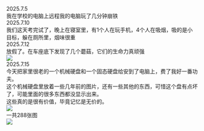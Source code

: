 2025.7.5   
我在学校的电脑上远程我的电脑玩了几分钟崩铁   
2025.7.10   
我们这天考完试了，晚上在寝室里，有1个人在玩手机，4个人在吸烟，吸的是小目标，躲在厕所里，烟味很重  
2025.7.12  
放假了。在车座底下发现了几个蘑菇，它们的生命力真顽强  
![](https://i2.hdslb.com/bfs/new_dyn/006493db1dea5e45e3de0bd638e90b113493145058740516.jpg@480w_214h_1s.avif)  
2025.7.15  
今天把家里很老的一个机械硬盘和一个固态硬盘给安到了电脑上，费了我好一番功夫。  
这个机械硬盘里放着一些几年前的图片，还有一些其他的东西，可惜这个盘有点坏了，可能里面的很多东西都没显示出来。  
这些真的是很有价值，毕竟记忆是无价的。  
![](https://i0.hdslb.com/bfs/new_dyn/0a0439ec3daa5260e97698fa5827d41a3493145058740516.png@386w_270h_1s.avif)  
一共288张图  
![](https://i0.hdslb.com/bfs/new_dyn/78446fde39fbe491dac80d116133c7713493145058740516.png@480w_222h_1s.avif)  

